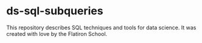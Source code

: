 # ds-sql-subqueries

This repository describes SQL techniques and tools for data science. It was created with love by the Flatiron School.
